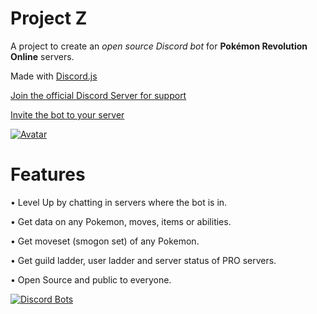 # Project Z
A project to create an *open source Discord bot* for **Pokémon Revolution Online** servers.

Made with [Discord.js](https://github.com/discordjs/discord.js)

[Join the official Discord Server for support](https://discord.gg/PMXCpFC)

[Invite the bot to your server](https://discordapp.com/oauth2/authorize?&client_id=405365319901904899&scope=bot&permissions=8)

[![Avatar](https://cdn.discordapp.com/avatars/405365319901904899/c961f321de623baaf7b5e89fffe427a8.png?size=2048)]()

# Features

• Level Up by chatting in servers where the bot is in.

• Get data on any Pokemon, moves, items or abilities.

• Get moveset (smogon set) of any Pokemon.

• Get guild ladder, user ladder and server status of PRO servers.

• Open Source and public to everyone.

[![Discord Bots](https://discordbots.org/api/widget/405365319901904899.svg)](https://discordbots.org/bot/405365319901904899)